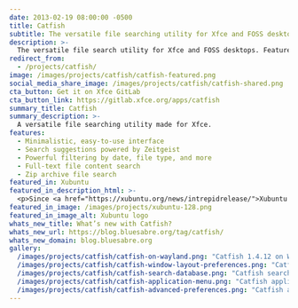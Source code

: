 ```yaml
---
date: 2013-02-19 08:00:00 -0500
title: Catfish
subtitle: The versatile file searching utility for Xfce and FOSS desktops.
description: >-
  The versatile file search utility for Xfce and FOSS desktops. Featured in Xubuntu.
redirect_from:
  - /projects/catfish/
image: /images/projects/catfish/catfish-featured.png
social_media_share_image: /images/projects/catfish/catfish-shared.png
cta_button: Get it on Xfce GitLab
cta_button_link: https://gitlab.xfce.org/apps/catfish
summary_title: Catfish
summary_description: >-
  A versatile file searching utility made for Xfce.
features:
  - Minimalistic, easy-to-use interface
  - Search suggestions powered by Zeitgeist
  - Powerful filtering by date, file type, and more
  - Full-text file content search
  - Zip archive file search
featured_in: Xubuntu
featured_in_description_html: >-
  <p>Since <a href="https://xubuntu.org/news/intrepidrelease/">Xubuntu 8.10</a> “Intrepid Ibex”</p>
featured_in_image: /images/projects/xubuntu-128.png
featured_in_image_alt: Xubuntu logo
whats_new_title: What’s new with Catfish?
whats_new_url: https://blog.bluesabre.org/tag/catfish/
whats_new_domain: blog.bluesabre.org
gallery:
  /images/projects/catfish/catfish-on-wayland.png: "Catfish 1.4.12 on Wayland"
  /images/projects/catfish/catfish-window-layout-preferences.png: "Catfish window layout preferences"
  /images/projects/catfish/catfish-search-database.png: "Catfish search database dialog window"
  /images/projects/catfish/catfish-application-menu.png: "Catfish application menu"
  /images/projects/catfish/catfish-advanced-preferences.png: "Catfish advanced preferences"
---
```

